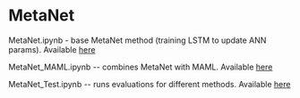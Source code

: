 # MetaNet

MetaNet.ipynb - base MetaNet method (training LSTM to update ANN params). Available [here](https://colab.research.google.com/drive/1i_O-l9DY7hUkaJoZVtokoNH8f4aYA7Ut?usp=sharing)

MetaNet_MAML.ipynb -- combines MetaNet with MAML. Available [here](https://colab.research.google.com/drive/1brc1PlRiOBSX1apsnQWh4fvUzIqmbBCq?usp=sharing)

MetaNet_Test.ipynb -- runs evaluations for different methods. Available [here](https://colab.research.google.com/drive/1Txc8gZIwlQDpC5TaLgfcqQpR1_L8xY0-?usp=sharing)
